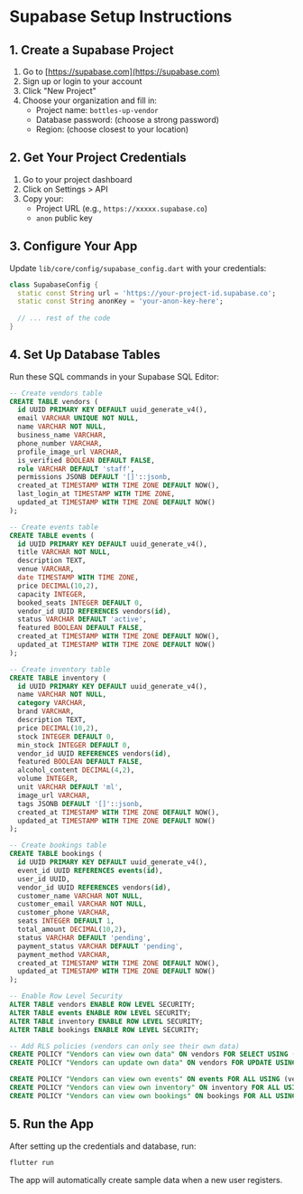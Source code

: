 # Supabase Setup Instructions

## 1. Create a Supabase Project
1. Go to [https://supabase.com](https://supabase.com)
2. Sign up or login to your account
3. Click "New Project"
4. Choose your organization and fill in:
   - Project name: `bottles-up-vendor`
   - Database password: (choose a strong password)
   - Region: (choose closest to your location)

## 2. Get Your Project Credentials
1. Go to your project dashboard
2. Click on Settings > API
3. Copy your:
   - Project URL (e.g., `https://xxxxx.supabase.co`)
   - `anon` public key

## 3. Configure Your App
Update `lib/core/config/supabase_config.dart` with your credentials:

```dart
class SupabaseConfig {
  static const String url = 'https://your-project-id.supabase.co';
  static const String anonKey = 'your-anon-key-here';
  
  // ... rest of the code
}
```

## 4. Set Up Database Tables
Run these SQL commands in your Supabase SQL Editor:

```sql
-- Create vendors table
CREATE TABLE vendors (
  id UUID PRIMARY KEY DEFAULT uuid_generate_v4(),
  email VARCHAR UNIQUE NOT NULL,
  name VARCHAR NOT NULL,
  business_name VARCHAR,
  phone_number VARCHAR,
  profile_image_url VARCHAR,
  is_verified BOOLEAN DEFAULT FALSE,
  role VARCHAR DEFAULT 'staff',
  permissions JSONB DEFAULT '[]'::jsonb,
  created_at TIMESTAMP WITH TIME ZONE DEFAULT NOW(),
  last_login_at TIMESTAMP WITH TIME ZONE,
  updated_at TIMESTAMP WITH TIME ZONE DEFAULT NOW()
);

-- Create events table
CREATE TABLE events (
  id UUID PRIMARY KEY DEFAULT uuid_generate_v4(),
  title VARCHAR NOT NULL,
  description TEXT,
  venue VARCHAR,
  date TIMESTAMP WITH TIME ZONE,
  price DECIMAL(10,2),
  capacity INTEGER,
  booked_seats INTEGER DEFAULT 0,
  vendor_id UUID REFERENCES vendors(id),
  status VARCHAR DEFAULT 'active',
  featured BOOLEAN DEFAULT FALSE,
  created_at TIMESTAMP WITH TIME ZONE DEFAULT NOW(),
  updated_at TIMESTAMP WITH TIME ZONE DEFAULT NOW()
);

-- Create inventory table
CREATE TABLE inventory (
  id UUID PRIMARY KEY DEFAULT uuid_generate_v4(),
  name VARCHAR NOT NULL,
  category VARCHAR,
  brand VARCHAR,
  description TEXT,
  price DECIMAL(10,2),
  stock INTEGER DEFAULT 0,
  min_stock INTEGER DEFAULT 0,
  vendor_id UUID REFERENCES vendors(id),
  featured BOOLEAN DEFAULT FALSE,
  alcohol_content DECIMAL(4,2),
  volume INTEGER,
  unit VARCHAR DEFAULT 'ml',
  image_url VARCHAR,
  tags JSONB DEFAULT '[]'::jsonb,
  created_at TIMESTAMP WITH TIME ZONE DEFAULT NOW(),
  updated_at TIMESTAMP WITH TIME ZONE DEFAULT NOW()
);

-- Create bookings table
CREATE TABLE bookings (
  id UUID PRIMARY KEY DEFAULT uuid_generate_v4(),
  event_id UUID REFERENCES events(id),
  user_id UUID,
  vendor_id UUID REFERENCES vendors(id),
  customer_name VARCHAR NOT NULL,
  customer_email VARCHAR NOT NULL,
  customer_phone VARCHAR,
  seats INTEGER DEFAULT 1,
  total_amount DECIMAL(10,2),
  status VARCHAR DEFAULT 'pending',
  payment_status VARCHAR DEFAULT 'pending',
  payment_method VARCHAR,
  created_at TIMESTAMP WITH TIME ZONE DEFAULT NOW(),
  updated_at TIMESTAMP WITH TIME ZONE DEFAULT NOW()
);

-- Enable Row Level Security
ALTER TABLE vendors ENABLE ROW LEVEL SECURITY;
ALTER TABLE events ENABLE ROW LEVEL SECURITY;
ALTER TABLE inventory ENABLE ROW LEVEL SECURITY;
ALTER TABLE bookings ENABLE ROW LEVEL SECURITY;

-- Add RLS policies (vendors can only see their own data)
CREATE POLICY "Vendors can view own data" ON vendors FOR SELECT USING (auth.uid() = id);
CREATE POLICY "Vendors can update own data" ON vendors FOR UPDATE USING (auth.uid() = id);

CREATE POLICY "Vendors can view own events" ON events FOR ALL USING (vendor_id = auth.uid());
CREATE POLICY "Vendors can view own inventory" ON inventory FOR ALL USING (vendor_id = auth.uid());
CREATE POLICY "Vendors can view own bookings" ON bookings FOR ALL USING (vendor_id = auth.uid());
```

## 5. Run the App
After setting up the credentials and database, run:
```bash
flutter run
```

The app will automatically create sample data when a new user registers.
